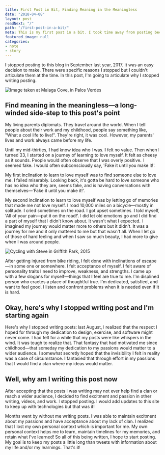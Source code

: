 ```yaml
---
title: First Post in Bit, Finding Meaning in the Meaningless
date: "2018-04-08"
layout: post
readNext: "/"
path: "/first-post-in-a-bit/"
meta: This is my first post in a bit. I took time away from posting because I realized that posts of value take time. I've had things to say in the past few month but was lacking clarity
featured_image: null
categories:
- note
- story
---
```


I stopped posting to this blog in September last year, 2017. It was an easy decision to make. There were specific reasons I stopped but I couldn't articulate them at the time. In this post, I'm going to articulate why I stopped writing posting.

![Image taken at Malaga Cove, in Palos Verdes](https://yowainwright.imgix.net/first-post-in-a-bit/cool-waters.jpg)

## Find meaning in the meaningless—a long-winded side-step to this post's point

My living parents diplomats. They travel around the world. When I tell people about their work and my childhood, people say something like, "What a cool life to live!". They're right, it was cool. However, my parents' lives and work always came before my life.

Until my mid-thirties, I had know idea who I was. I felt no value. Then when I turned 33, I started on a journey of learning to love myself. It felt as cheesy as it sounds. People would often observe that I was overly positive. I seemed fake. I would often subconsciously say, 'Fake it until you make it!'.

My first inclination to learn to love myself was to find someone else to love me. I failed miserably. Looking back, it's gotta be hard to love someone who has no idea who they are, seems fake, and is having conversations with themselves—'Fake it until you make it!'.

My second inclination to learn to love myself was by letting go of memories that made me not love myself. I road 10,000 miles on a bicycle—mostly in solitude. I cried sometimes on the road. I got upset sometimes. I told myself, 'All of your pain—put it on the road!'. I did let old emotions go and I did find a part of myself that I didn't know about. It wasn't what I expected. I imagined my journey would matter more to others but it didn't. It was a journey for me and it only mattered to me but that wasn't all. When I let go of those of hard feeling and when I saw so much beauty, I had more to give when I was around people.

![Cycling with Steve in Griffith Park, 2015](https://yowainwright.imgix.net/first-post-in-a-bit/cool-waters.jpg)

After getting injured from bike riding, I felt done with inclinations of escape—in some one or somewhere. I felt acceptance of myself. I felt aware of personality traits I need to improve, weakness, and strengths. I came up with a few slogans for myself—things that I feel are true to me. I'm displined person who craetes a place of thoughtful true. I'm dedicated, satisfied, and want to feel good. I listen and confront problems when it is needed even if it is hard.

## Okay, here's why I stopped writing post and I'm starting again

Here's why I stopped writing posts: last August, I realized that the respect I hoped for through my dedication to design, exercise, and software might never come. I had felt for a while that my posts were like whispers in the wind. It was tough to realize that. That fantasy that had motivated me since childhood—that someday my dedication to my passions would matter to a wider audience. I somewhat secretly hoped that the invisibility I felt in reality was a case of circumstance. I fantasied that through effort in my passions that I would find a clan where my ideas would matter.

## Well, why am I writing this post now

After accepting that the posts I was writing may not ever help find a clan or reach a wider audience, I decided to find excitment and passion in other writing, videos, and work. I stopped posting. I would add updates to this site to keep up with technologies but that was it!

Months went by without me writing posts. I was able to maintain excitment about my passions and have acceptance about my lack of clan. I realized that I lost my own personal context which is important for me. My own personal context helps me to learn, maintain timelines for my memories, and retain what I've learned! So all of this being written, I hope to start posting. My goal is to keep my posts a little long than tweets with information about my life and/or my learnings. That's it!
